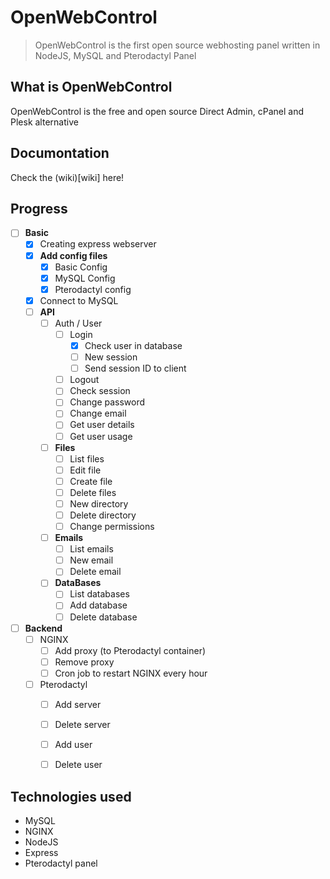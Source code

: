 # OpenWebControl
> OpenWebControl is the first open source webhosting panel written in NodeJS, MySQL and Pterodactyl Panel

## What is OpenWebControl
OpenWebControl is the free and open source Direct Admin, cPanel and Plesk alternative

## Documontation
Check the (wiki)[wiki] here!

## Progress
- [ ] **Basic**
  - [x] Creating express webserver
  - [x] **Add config files**
      - [x] Basic Config
      - [x] MySQL Config
      - [x] Pterodactyl config
  - [x] Connect to MySQL
  - [ ] **API**
    - [ ] Auth / User
      - [ ] Login
         - [x] Check user in database
         - [ ] New session
         - [ ] Send session ID to client
      - [ ] Logout
      - [ ] Check session
      - [ ] Change password
      - [ ] Change email
      - [ ] Get user details
      - [ ] Get user usage
     - [ ] **Files**
        - [ ] List files
        - [ ] Edit file
        - [ ] Create file
        - [ ] Delete files
        - [ ] New directory
        - [ ] Delete directory
        - [ ] Change permissions
     - [ ] **Emails**
        - [ ] List emails
        - [ ] New email
        - [ ] Delete email
     - [ ] **DataBases**
        - [ ] List databases
        - [ ] Add database
        - [ ] Delete database
- [ ] **Backend**
  - [ ] NGINX
      - [ ] Add proxy (to Pterodactyl container)
      - [ ] Remove proxy
      - [ ] Cron job to restart NGINX every hour
   - [ ] Pterodactyl
      - [ ] Add server
      - [ ] Delete server
      - [ ] Add user
      - [ ] Delete user


## Technologies used
- MySQL
- NGINX
- NodeJS
- Express
- Pterodactyl panel
